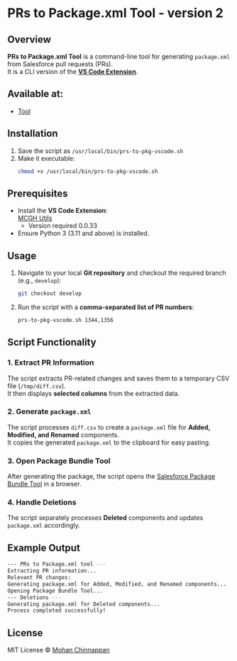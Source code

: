 # PRs to Package.xml Tool  - version 2

## Overview  
**PRs to Package.xml Tool** is a command-line tool for generating `package.xml` from Salesforce pull requests (PRs).  
It is a CLI version of the **[VS Code Extension](https://marketplace.visualstudio.com/items?itemName=mohanc5.mcghutils)**.

## Available at:
- [Tool](./prs-to-pkg-vscode-bash.sh)


## Installation  

1. Save the script as `/usr/local/bin/prs-to-pkg-vscode.sh`
2. Make it executable:  
   ```bash
   chmod +x /usr/local/bin/prs-to-pkg-vscode.sh
   ```

## Prerequisites  

- Install the **VS Code Extension**:  
  [MCGH Utils](https://marketplace.visualstudio.com/items?itemName=mohanc5.mcghutils)
  - Version required 0.0.33
- Ensure Python 3 (3.11 and above) is installed.

## Usage  

1. Navigate to your local **Git repository** and checkout the required branch (e.g., `develop`):
   ```bash
   git checkout develop
   ```
2. Run the script with a **comma-separated list of PR numbers**:
   ```bash
   prs-to-pkg-vscode.sh 1344,1356
   ```

## Script Functionality  

### 1. Extract PR Information  
The script extracts PR-related changes and saves them to a temporary CSV file (`/tmp/diff.csv`).  
It then displays **selected columns** from the extracted data.

### 2. Generate `package.xml`  
The script processes `diff.csv` to create a `package.xml` file for **Added, Modified, and Renamed** components.  
It copies the generated `package.xml` to the clipboard for easy pasting.

### 3. Open Package Bundle Tool  
After generating the package, the script opens the [Salesforce Package Bundle Tool](https://mohan-chinnappan-n5.github.io/sf/pkg-bundle/app.html?c) in a browser.

### 4. Handle Deletions  
The script separately processes **Deleted** components and updates `package.xml` accordingly.

## Example Output  

```bash
--- PRs to Package.xml tool ---
Extracting PR information...
Relevant PR changes:
Generating package.xml for Added, Modified, and Renamed components...
Opening Package Bundle Tool...
--- Deletions ---
Generating package.xml for Deleted components...
Process completed successfully!
```

## License  

MIT License © [Mohan Chinnappan](https://mohan-chinnappan-n.github.io/about/cv.html)

